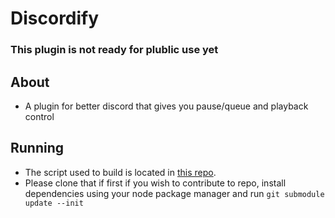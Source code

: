# Discordify

### This plugin is not ready for plublic use yet

## About

-   A plugin for better discord that gives you pause/queue and playback control

## Running

-   The script used to build is located in [this repo](https://github.com/chazzox/BetterDiscordPlugins).
-   Please clone that if first if you wish to contribute to repo, install dependencies using your node package manager and run `git submodule update --init`

